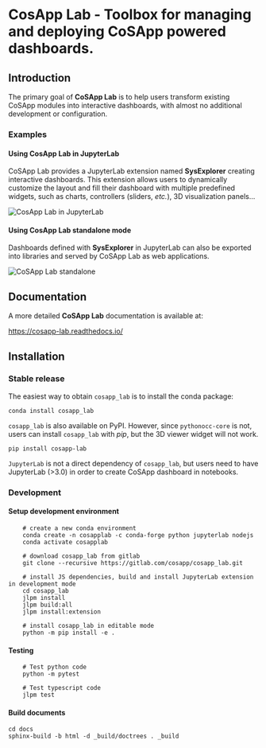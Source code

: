 # CosApp Lab - Toolbox for managing and deploying CoSApp powered dashboards.



## Introduction


The primary goal of **CoSApp Lab** is to help users transform existing CoSApp 
modules into interactive dashboards, with almost no additional development or
configuration.


### Examples



#### Using CosApp Lab in JupyterLab

CoSApp Lab provides a JupyterLab extension named **SysExplorer** creating interactive dashboards. This extension allows users to dynamically customize the layout and fill their dashboard with multiple predefined widgets, such as charts, controllers (sliders, *etc.*), 3D visualization panels...

![CosApp Lab in JupyterLab](./docs/img/cosapp_lab.gif)



#### Using CosApp Lab standalone mode

Dashboards defined with **SysExplorer** in JupyterLab can also be exported into libraries and served by CoSApp Lab as web applications.  

![CoSApp Lab standalone](./docs/img/cosapp_lab_all.gif)




## Documentation

A more detailed **CoSApp Lab** documentation is available at:

https://cosapp-lab.readthedocs.io/
   


## Installation


### Stable release


The easiest way to obtain `cosapp_lab` is to install the conda package:

```shell
conda install cosapp_lab
``` 

`cosapp_lab` is also available on PyPI. However, since `pythonocc-core` is not, users can install `cosapp_lab` with *pip*, but the 3D viewer widget will not work.

```shell
pip install cosapp-lab
``` 

`JupyterLab` is not a direct dependency of `cosapp_lab`, but users need to have JupyterLab (>3.0) in order to create CoSApp dashboard in notebooks.  

### Development



#### Setup development environment


```shell
    # create a new conda environment
    conda create -n cosapplab -c conda-forge python jupyterlab nodejs
    conda activate cosapplab

    # download cosapp_lab from gitlab
    git clone --recursive https://gitlab.com/cosapp/cosapp_lab.git

    # install JS dependencies, build and install JupyterLab extension in development mode 
    cd cosapp_lab
    jlpm install
    jlpm build:all
    jlpm install:extension

    # install cosapp_lab in editable mode
    python -m pip install -e .
``` 


#### Testing

```shell
    # Test python code
    python -m pytest

    # Test typescript code
    jlpm test
``` 



#### Build documents


```shell
cd docs
sphinx-build -b html -d _build/doctrees . _build
``` 



